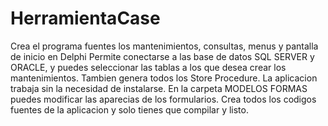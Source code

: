 # HerramientaCase
Crea el programa fuentes los mantenimientos, consultas, menus y pantalla de inicio en Delphi
Permite conectarse a las base de datos SQL SERVER y ORACLE, y puedes seleccionar las tablas a los que desea crear los mantenimientos.
Tambien genera todos los Store Procedure.
La aplicacion trabaja sin la necesidad de instalarse.
En la carpeta MODELOS FORMAS puedes modificar las aparecias de los formularios.
Crea todos los codigos fuentes de la aplicacion y solo tienes que compilar y listo.

